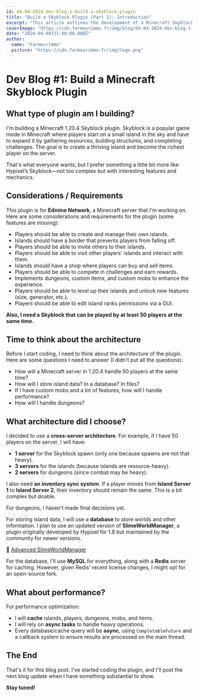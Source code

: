 ```yaml
---
id: 04-04-2024-dev-blog-1-build-a-skyblock-plugin
title: "Build a Skyblock Plugin (Part 1): Introduction"
excerpt: "This article outlines the development of a Minecraft Skyblock plugin for Spigot servers, starting with project goals and context."
coverImage: "https://cdn.farmeurimmo.fr/img/blog/04-04-2024-dev-blog-1-build-a-skyblock-plugin.jpeg"
date: "2024-04-04T21:00:00.000Z"
author:
  name: "Farmeurimmo"
  picture: "https://cdn.farmeurimmo.fr/img/logo.png"
---
```


# Dev Blog #1: Build a Minecraft Skyblock Plugin

## What type of plugin am I building?

I'm building a Minecraft 1.20.4 Skyblock plugin. Skyblock is a popular game mode in Minecraft where players start on a
small island in the sky and have to expand it by gathering resources, building structures, and completing challenges.
The goal is to create a thriving island and become the richest player on the server.

That's what everyone wants, but I prefer something a little bit more like Hypixel’s Skyblock—not too complex but with
interesting features and mechanics.

## Considerations / Requirements

This plugin is for **Edmine Network**, a Minecraft server that I'm working on. Here are some considerations and
requirements for the plugin (some features are missing):

- Players should be able to create and manage their own islands.
- Islands should have a border that prevents players from falling off.
- Players should be able to invite others to their islands.
- Players should be able to visit other players' islands and interact with them.
- Islands should have a shop where players can buy and sell items.
- Players should be able to compete in challenges and earn rewards.
- Implements dungeons, custom items, and custom mobs to enhance the experience.
- Players should be able to level up their islands and unlock new features (size, generator, etc.).
- Players should be able to edit island ranks permissions via a GUI.

**Also, I need a Skyblock that can be played by at least 50 players at the same time.**

## Time to think about the architecture

Before I start coding, I need to think about the architecture of the plugin. Here are some questions I need to answer (I
didn't put all the questions):

- How will a Minecraft server in 1.20.4 handle 50 players at the same time?
- How will I store island data? In a database? In files?
- If I have custom mobs and a lot of features, how will I handle performance?
- How will I handle dungeons?

## What architecture did I choose?

I decided to use a **cross-server architecture**. For example, if I have 50 players on the server, I will have:

- **1 server** for the Skyblock spawn (only one because spawns are not that heavy).
- **3 servers** for the islands (because islands are resource-heavy).
- **2 servers** for dungeons (since combat may be heavy).

I also need **an inventory sync system**. If a player moves from **Island Server 1** to **Island Server 2**, their
inventory should remain the same. This is a bit complex but doable.

For dungeons, I haven't made final decisions yet.

For storing island data, I will use a **database** to store worlds and other information. I plan to use an updated
version of **SlimeWorldManager**, a plugin originally developed by Hypixel for 1.8 but maintained by the community for
newer versions.

🔗 [Advanced SlimeWorldManager](https://www.spigotmc.org/resources/advanced-slimeworldmanager.87209/)

For the database, I'll use **MySQL** for everything, along with a **Redis** server for caching. However, given Redis’
recent license changes, I might opt for an open-source fork.

## What about performance?

For performance optimization:

- I will **cache** islands, players, dungeons, mobs, and items.
- I will rely on **async tasks** to handle heavy operations.
- Every database/cache query will be **async**, using `CompletableFuture` and a callback system to ensure results are
  processed on the main thread.

## The End

That's it for this blog post. I've started coding the plugin, and I'll post the next blog update when I have something
substantial to show.

**Stay tuned!**
